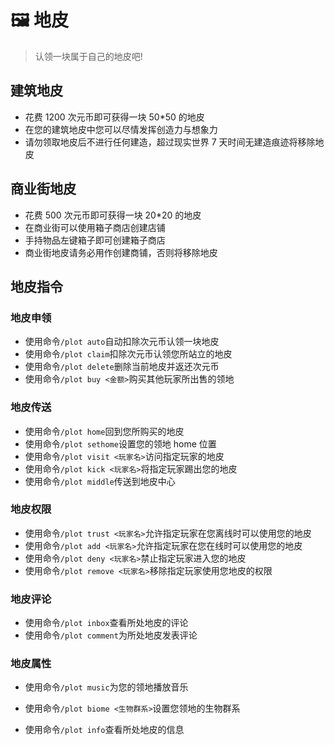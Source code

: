 # 🖼️ 地皮

> 认领一块属于自己的地皮吧!

## 建筑地皮

- 花费 1200 次元币即可获得一块 50\*50 的地皮
- 在您的建筑地皮中您可以尽情发挥创造力与想象力
- 请勿领取地皮后不进行任何建造，超过现实世界 7 天时间无建造痕迹将移除地皮

## 商业街地皮

- 花费 500 次元币即可获得一块 20\*20 的地皮
- 在商业街可以使用箱子商店创建店铺
- 手持物品左键箱子即可创建箱子商店
- 商业街地皮请务必用作创建商铺，否则将移除地皮

## 地皮指令

### 地皮申领

- 使用命令`/plot auto`自动扣除次元币认领一块地皮
- 使用命令`/plot claim`扣除次元币认领您所站立的地皮
- 使用命令`/plot delete`删除当前地皮并返还次元币
- 使用命令`/plot buy <金额>`购买其他玩家所出售的领地

### 地皮传送

- 使用命令`/plot home`回到您所购买的地皮
- 使用命令`/plot sethome`设置您的领地 home 位置
- 使用命令`/plot visit <玩家名>`访问指定玩家的地皮
- 使用命令`/plot kick <玩家名>`将指定玩家踢出您的地皮
- 使用命令`/plot middle`传送到地皮中心

### 地皮权限

- 使用命令`/plot trust <玩家名>`允许指定玩家在您离线时可以使用您的地皮
- 使用命令`/plot add <玩家名>`允许指定玩家在您在线时可以使用您的地皮
- 使用命令`/plot deny <玩家名>`禁止指定玩家进入您的地皮
- 使用命令`/plot remove <玩家名>`移除指定玩家使用您地皮的权限

### 地皮评论

- 使用命令`/plot inbox`查看所处地皮的评论
- 使用命令`/plot comment`为所处地皮发表评论

### 地皮属性

- 使用命令`/plot music`为您的领地播放音乐

- 使用命令`/plot biome <生物群系>`设置您领地的生物群系
- 使用命令`/plot info`查看所处地皮的信息
